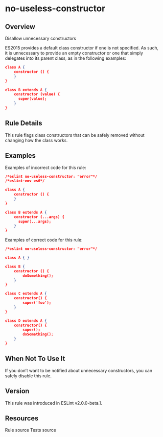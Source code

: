 
# no-useless-constructor
## Overview
Disallow unnecessary constructors



ES2015 provides a default class constructor if one is not specified. As such, it is unnecessary to provide an empty constructor or one that simply delegates into its parent class, as in the following examples:

```json
class A {
    constructor () {
    }
}

class B extends A {
    constructor (value) {
      super(value);
    }
}
```
## Rule Details
This rule flags class constructors that can be safely removed without changing how the class works.
## Examples
Examples of incorrect code for this rule:


```json
/*eslint no-useless-constructor: "error"*/
/*eslint-env es6*/

class A {
    constructor () {
    }
}

class B extends A {
    constructor (...args) {
      super(...args);
    }
}
```
Examples of correct code for this rule:


```json
/*eslint no-useless-constructor: "error"*/

class A { }

class B {
    constructor () {
        doSomething();
    }
}

class C extends A {
    constructor() {
        super('foo');
    }
}

class D extends A {
    constructor() {
        super();
        doSomething();
    }
}
```
## When Not To Use It
If you don’t want to be notified about unnecessary constructors, you can safely disable this rule.
## Version
This rule was introduced in ESLint v2.0.0-beta.1.
## Resources

Rule source 
Tests source 

